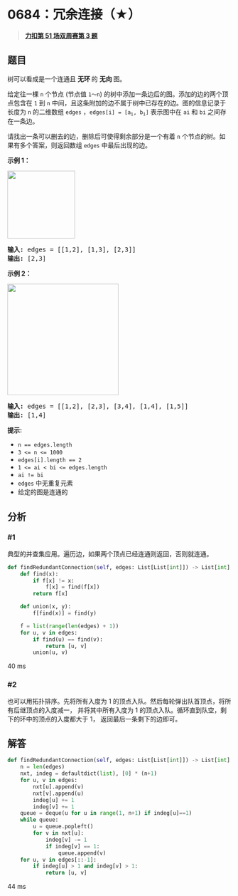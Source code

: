 # 0684：冗余连接（★）


> <u>**[力扣第 51 场双周赛第 3 题](https://leetcode.cn/problems/redundant-connection/)**</u>

## 题目

<p>树可以看成是一个连通且 <strong>无环 </strong>的 <strong>无向 </strong>图。</p>

<p>给定往一棵 <code>n</code> 个节点 (节点值 <code>1～n</code>) 的树中添加一条边后的图。添加的边的两个顶点包含在 <code>1</code> 到 <code>n</code> 中间，且这条附加的边不属于树中已存在的边。图的信息记录于长度为 <code>n</code> 的二维数组 <code>edges</code> ，<code>edges[i] = [a<sub>i</sub>, b<sub>i</sub>]</code> 表示图中在 <code>ai</code> 和 <code>bi</code> 之间存在一条边。</p>

<p>请找出一条可以删去的边，删除后可使得剩余部分是一个有着 <code>n</code> 个节点的树。如果有多个答案，则返回数组 <code>edges</code> 中最后出现的边。</p>



<p><strong>示例 1：</strong></p>

<p><img alt="" src="https://pic.leetcode-cn.com/1626676174-hOEVUL-image.png" style="width: 152px; " /></p>

<pre>
<strong>输入:</strong> edges = [[1,2], [1,3], [2,3]]
<strong>输出:</strong> [2,3]
</pre>

<p><strong>示例 2：</strong></p>

<p><img alt="" src="https://pic.leetcode-cn.com/1626676179-kGxcmu-image.png" style="width: 250px; " /></p>

<pre>
<strong>输入:</strong> edges = [[1,2], [2,3], [3,4], [1,4], [1,5]]
<strong>输出:</strong> [1,4]
</pre>



<p><strong>提示:</strong></p>

<ul>
<li><code>n == edges.length</code></li>
<li><code>3 <= n <= 1000</code></li>
<li><code>edges[i].length == 2</code></li>
<li><code>1 <= ai < bi <= edges.length</code></li>
<li><code>ai != bi</code></li>
<li><code>edges</code> 中无重复元素</li>
<li>给定的图是连通的 </li>
</ul>


## 分析

### #1

典型的并查集应用。遍历边，如果两个顶点已经连通则返回，否则就连通。

```python
def findRedundantConnection(self, edges: List[List[int]]) -> List[int]:
    def find(x):
        if f[x] != x:
            f[x] = find(f[x])
        return f[x]

    def union(x, y):
        f[find(x)] = find(y)

    f = list(range(len(edges) + 1))
    for u, v in edges:
        if find(u) == find(v):
            return [u, v]
        union(u, v)
```
40 ms

### #2

也可以用拓扑排序。先将所有入度为 1 的顶点入队。然后每轮弹出队首顶点，将所有后继顶点的入度减一，
并将其中所有入度为 1 的顶点入队。循环直到队空，剩下的环中的顶点的入度都大于 1，
返回最后一条剩下的边即可。

## 解答

```python
def findRedundantConnection(self, edges: List[List[int]]) -> List[int]:
    n = len(edges)
    nxt, indeg = defaultdict(list), [0] * (n+1)
    for u, v in edges:
        nxt[u].append(v)
        nxt[v].append(u)
        indeg[u] += 1
        indeg[v] += 1
    queue = deque(u for u in range(1, n+1) if indeg[u]==1)
    while queue:
        u = queue.popleft()
        for v in nxt[u]:
            indeg[v] -= 1
            if indeg[v] == 1:
                queue.append(v)
    for u, v in edges[::-1]:
        if indeg[u] > 1 and indeg[v] > 1:
            return [u, v]
```
44 ms

